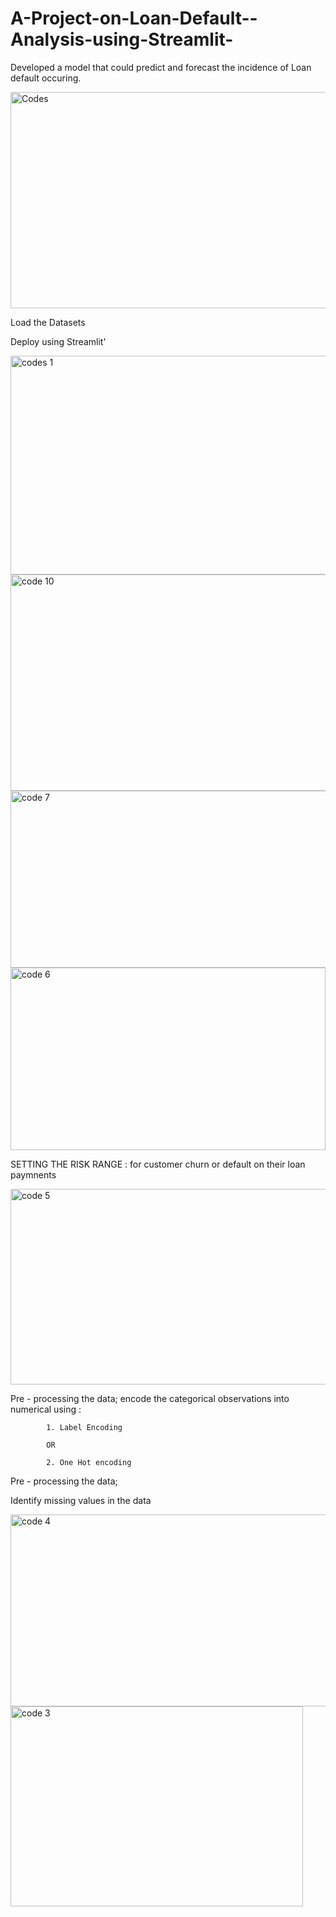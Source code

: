 # A-Project-on-Loan-Default--Analysis-using-Streamlit-
Developed a model that could predict and forecast the incidence of Loan default occuring.

<img width="768" height="346" alt="Codes" src="https://github.com/user-attachments/assets/e266e4cd-056c-45cf-9c90-af6ae00c0ce8" />

Load the Datasets


Deploy using Streamlit'


<img width="738" height="350" alt="codes 1" src="https://github.com/user-attachments/assets/ec9a9629-077d-4a35-9c1b-7c7e7c94baf8" />
<img width="602" height="346" alt="code 10" src="https://github.com/user-attachments/assets/f454ffc2-f418-4c63-814f-bd15de483499" />
<img width="751" height="283" alt="code 7" src="https://github.com/user-attachments/assets/d5f0ca6e-fd0d-47a0-a306-d72b604a9e10" />
<img width="504" height="292" alt="code 6" src="https://github.com/user-attachments/assets/41627f67-1a63-45f7-919c-58fc0675a7df" />


SETTING THE RISK RANGE : for customer churn or default on their loan paymnents 

<img width="735" height="313" alt="code 5" src="https://github.com/user-attachments/assets/eb1e3fe5-6dfb-4ac0-a788-6c3eb99b01a5" />



Pre - processing the data;   encode the categorical observations into numerical using :

            1. Label Encoding
            
            OR
               
            2. One Hot encoding
            
Pre - processing the data;

Identify missing values in the data
   
<img width="706" height="307" alt="code 4" src="https://github.com/user-attachments/assets/a09c2af3-74c8-43e0-9f81-58c6e57641ae" />
<img width="468" height="320" alt="code 3" src="https://github.com/user-attachments/assets/d845c193-157f-43d6-bfd0-5c7c4bde589e" />

